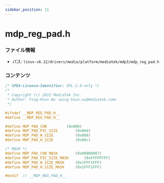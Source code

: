 ```yaml
---
sidebar_position: 11
---
```

# mdp_reg_pad.h

### ファイル情報

- パス: `linux-v6.12/drivers/media/platform/mediatek/mdp3/mdp_reg_pad.h`

### コンテンツ

```h
/* SPDX-License-Identifier: GPL-2.0-only */
/*
 * Copyright (c) 2022 MediaTek Inc.
 * Author: Ping-Hsun Wu <ping-hsun.wu@mediatek.com>
 */

#ifndef __MDP_REG_PAD_H__
#define __MDP_REG_PAD_H__

#define MDP_PAD_CON			(0x000)
#define MDP_PAD_PIC_SIZE		(0x004)
#define MDP_PAD_W_SIZE			(0x008)
#define MDP_PAD_H_SIZE			(0x00c)

/* MASK */
#define MDP_PAD_CON_MASK		(0x00000007)
#define MDP_PAD_PIC_SIZE_MASK		(0xFFFFFFFF)
#define MDP_PAD_W_SIZE_MASK		(0x1FFF1FFF)
#define MDP_PAD_H_SIZE_MASK		(0x1FFF1FFF)

#endif  // __MDP_REG_PAD_H__

```
